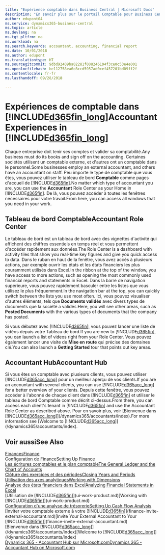 ```yaml
---
title: "Expérience comptable dans Business Central | Microsoft Docs"
description: "En savoir plus sur le portail Comptable pour Business Central et le tableau de bord Comptable qui prend en charge les comptables internes et externes de la société du client."
author: edupont04
ms.service: dynamics365-business-central
ms.topic: article
ms.devlang: na
ms.tgt_pltfrm: na
ms.workload: na
ms.search.keywords: accountant, accounting, financial report
ms.date: 10/01/2018
ms.author: edupont
ms.translationtype: HT
ms.sourcegitcommit: 9dbd92409ba02281f008246194f3ce0c53e4e001
ms.openlocfilehash: be112758ea6e8ccd5957ad0cef457201bd09ff2f
ms.contentlocale: fr-fr
ms.lasthandoff: 09/28/2018

---
```

# <a name="accountant-experiences-in-included365finlongincludesd365finlongmdmd"></a><span data-ttu-id="7b4c3-103">Expériences de comptable dans [!INCLUDE[d365fin_long](includes/d365fin_long_md.md)]</span><span class="sxs-lookup"><span data-stu-id="7b4c3-103">Accountant Experiences in [!INCLUDE[d365fin_long](includes/d365fin_long_md.md)]</span></span>
<span data-ttu-id="7b4c3-104">Chaque entreprise doit tenir ses comptes et valider sa comptabilité.</span><span class="sxs-lookup"><span data-stu-id="7b4c3-104">Any business must do its books and sign off on the accounting.</span></span> <span data-ttu-id="7b4c3-105">Certaines sociétés utilisent un comptable externe, et d'autres ont un comptable dans le personnel.</span><span class="sxs-lookup"><span data-stu-id="7b4c3-105">Some businesses employ an external accountant, and others have an accountant on staff.</span></span> <span data-ttu-id="7b4c3-106">Peu importe le type de comptable que vous êtes, vous pouvez utiliser le tableau de bord **Comptable** comme pages d'accueil de [!INCLUDE[d365fin](includes/d365fin_md.md)].</span><span class="sxs-lookup"><span data-stu-id="7b4c3-106">No matter which type of accountant you are, you can use the **Accountant** Role Center as your Home in [!INCLUDE[d365fin](includes/d365fin_md.md)].</span></span> <span data-ttu-id="7b4c3-107">De là, vous pouvez accéder à toutes les fenêtres nécessaires pour votre travail.</span><span class="sxs-lookup"><span data-stu-id="7b4c3-107">From here, you can access all windows that you need in your work.</span></span>  

## <a name="accountant-role-center"></a><span data-ttu-id="7b4c3-108">Tableau de bord Comptable</span><span class="sxs-lookup"><span data-stu-id="7b4c3-108">Accountant Role Center</span></span>
<span data-ttu-id="7b4c3-109">Le tableau de bord est un tableau de bord avec des vignettes d'activité qui affichent des chiffres essentiels en temps réel et vous permettent d'accéder rapidement aux données.</span><span class="sxs-lookup"><span data-stu-id="7b4c3-109">The Role Center is a dashboard with activity tiles that show you real-time key figures and give you quick access to data.</span></span> <span data-ttu-id="7b4c3-110">Dans le ruban en haut de la fenêtre, vous avez accès à plusieurs actions, par exemple ouvrir les états et les états financiers les plus couramment utilisés dans Excel.</span><span class="sxs-lookup"><span data-stu-id="7b4c3-110">In the ribbon at the top of the window, you have access to more actions, such as opening the most commonly used financial reports and statements in Excel.</span></span> <span data-ttu-id="7b4c3-111">Dans la barre de navigation supérieure, vous pouvez rapidement basculer entre les listes que vous utilisez le plus fréquemment.</span><span class="sxs-lookup"><span data-stu-id="7b4c3-111">In the navigation bar at the top, you can quickly switch between the lists you use most often.</span></span> <span data-ttu-id="7b4c3-112">Ici, vous pouvez visualiser d'autres éléments, tels que **Documents validés** avec divers types de documents que la société a validés.</span><span class="sxs-lookup"><span data-stu-id="7b4c3-112">Here, you will see other areas, such as **Posted Documents** with the various types of documents that the company has posted.</span></span>  

<span data-ttu-id="7b4c3-113">Si vous débutez avec [!INCLUDE[d365fin](includes/d365fin_md.md)], vous pouvez lancer une liste de vidéos depuis votre Tableau de bord.</span><span class="sxs-lookup"><span data-stu-id="7b4c3-113">If you are new to [!INCLUDE[d365fin](includes/d365fin_md.md)], you can launch a list of videos right from your Role Center.</span></span> <span data-ttu-id="7b4c3-114">Vous pouvez également lancer une visite de **Mise en route** qui précise des domaines clé.</span><span class="sxs-lookup"><span data-stu-id="7b4c3-114">You can also launch a **Getting Started** tour that points out key areas.</span></span>  

## <a name="accountant-hub"></a><span data-ttu-id="7b4c3-115">Accountant Hub</span><span class="sxs-lookup"><span data-stu-id="7b4c3-115">Accountant Hub</span></span>
<span data-ttu-id="7b4c3-116">Si vous êtes un comptable avec plusieurs clients, vous pouvez utiliser [!INCLUDE[d365acc_long](includes/d365acc_long_md.md)] pour un meilleur aperçu de vos clients.</span><span class="sxs-lookup"><span data-stu-id="7b4c3-116">If you are an accountant with several clients, you can use [!INCLUDE[d365acc_long](includes/d365acc_long_md.md)] for a better overview of your clients.</span></span> <span data-ttu-id="7b4c3-117">Depuis cette fenêtre, vous pouvez accéder à l'abonné de chaque client dans [!INCLUDE[d365fin](includes/d365fin_md.md)] et utiliser le tableau de bord Comptable comme décrit ci-dessus.</span><span class="sxs-lookup"><span data-stu-id="7b4c3-117">From there, you can access each client's tenant in [!INCLUDE[d365fin](includes/d365fin_md.md)] and use the Accountant Role Center as described above.</span></span> <span data-ttu-id="7b4c3-118">Pour en savoir plus, voir [Bienvenue dans [!INCLUDE[d365acc_long](includes/d365acc_long_md.md)]](/dynamics365/accountants/index).</span><span class="sxs-lookup"><span data-stu-id="7b4c3-118">For more information see [Welcome to [!INCLUDE[d365acc_long](includes/d365acc_long_md.md)]](/dynamics365/accountants/index).</span></span>  

## <a name="see-also"></a><span data-ttu-id="7b4c3-119">Voir aussi</span><span class="sxs-lookup"><span data-stu-id="7b4c3-119">See Also</span></span>
[<span data-ttu-id="7b4c3-120">Finances</span><span class="sxs-lookup"><span data-stu-id="7b4c3-120">Finance</span></span>](finance.md)  
[<span data-ttu-id="7b4c3-121">Configuration de Finance</span><span class="sxs-lookup"><span data-stu-id="7b4c3-121">Setting Up Finance</span></span>](finance-setup-finance.md)  
[<span data-ttu-id="7b4c3-122">Les écritures comptables et le plan comptable</span><span class="sxs-lookup"><span data-stu-id="7b4c3-122">The General Ledger and the Chart of Accounts</span></span>](finance-general-ledger.md)  
[<span data-ttu-id="7b4c3-123">Clôture des exercices et des périodes</span><span class="sxs-lookup"><span data-stu-id="7b4c3-123">Closing Years and Periods</span></span>](year-close-years-periods.md)  
[<span data-ttu-id="7b4c3-124">Utilisation des axes analytiques</span><span class="sxs-lookup"><span data-stu-id="7b4c3-124">Working with Dimensions</span></span>](finance-dimensions.md)  
[<span data-ttu-id="7b4c3-125">Analyse des états financiers dans Excel</span><span class="sxs-lookup"><span data-stu-id="7b4c3-125">Analyzing Financial Statements in Excel</span></span>](finance-analyze-excel.md)  
<span data-ttu-id="7b4c3-126">[Utilisation de [!INCLUDE[d365fin](includes/d365fin_md.md)]](ui-work-product.md)</span><span class="sxs-lookup"><span data-stu-id="7b4c3-126">[Working with [!INCLUDE[d365fin](includes/d365fin_md.md)]](ui-work-product.md)</span></span>  
[<span data-ttu-id="7b4c3-127">Configuration d'une analyse de trésorerie</span><span class="sxs-lookup"><span data-stu-id="7b4c3-127">Setting Up Cash Flow Analysis</span></span>](finance-setup-cash-flow-analyses.md)  
<span data-ttu-id="7b4c3-128">[Inviter votre comptable externe à votre [!INCLUDE[d365fin](includes/d365fin_md.md)]](finance-invite-external-accountant.md)</span><span class="sxs-lookup"><span data-stu-id="7b4c3-128">[Invite Your External Accountant to Your [!INCLUDE[d365fin](includes/d365fin_md.md)]](finance-invite-external-accountant.md)</span></span>  
<span data-ttu-id="7b4c3-129">[Bienvenue dans [!INCLUDE[d365acc_long](includes/d365acc_long_md.md)]](/dynamics365/accountants/index)</span><span class="sxs-lookup"><span data-stu-id="7b4c3-129">[Welcome to [!INCLUDE[d365acc_long](includes/d365acc_long_md.md)]](/dynamics365/accountants/index)</span></span>  
[<span data-ttu-id="7b4c3-130">Dynamics 365 - Accountant Hub sur Microsoft.com</span><span class="sxs-lookup"><span data-stu-id="7b4c3-130">Dynamics 365 - Accountant Hub on Microsoft.com</span></span>](https://www.microsoft.com/en-us/dynamics365/financial-insights-for-accountants)  

